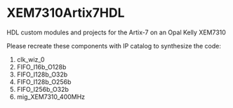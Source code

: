 # XEM7310Artix7HDL
HDL custom modules and projects for the Artix-7 on an Opal Kelly XEM7310 

Please recreate these components with IP catalog to synthesize the code:

1. clk_wiz_0
2. FIFO_I16b_O128b
3. FIFO_I128b_O32b
4. FIFO_I128b_O256b
5. FIFO_I256b_O32b
6. mig_XEM7310_400MHz
